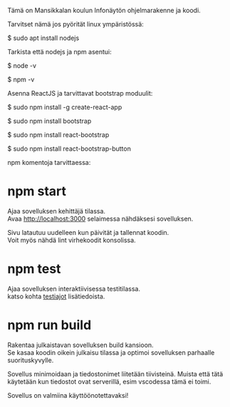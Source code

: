 Tämä on Mansikkalan koulun Infonäytön ohjelmarakenne ja koodi.

Tarvitset nämä jos pyörität linux ympäristössä:

$ sudo apt install nodejs

Tarkista että nodejs ja npm asentui:

$ node -v

$ npm -v

Asenna ReactJS ja tarvittavat bootstrap moduulit:

$ sudo npm install -g create-react-app

$ sudo npm install bootstrap

$ sudo npm install react-bootstrap

$ sudo npm install react-bootstrap-button


npm komentoja tarvittaessa:

# npm start

Ajaa sovelluksen kehittäjä tilassa.\
Avaa [http://localhost:3000](http://localhost:3000) selaimessa nähdäksesi sovelluksen.

Sivu latautuu uudelleen kun päivität ja tallennat koodin.\
Voit myös nähdä lint virhekoodit konsolissa.

# npm test

Ajaa sovelluksen interaktiivisessa testitilassa.\
katso kohta [testiajot](https://facebook.github.io/create-react-app/docs/running-tests) lisätiedoista.

# npm run build

Rakentaa julkaistavan sovelluksen build kansioon.\
Se kasaa koodin oikein julkaisu tilassa ja optimoi sovelluksen parhaalle suorituskyvylle.

Sovellus minimoidaan ja tiedostonimet liitetään tiivisteinä.
Muista että tätä käytetään kun tiedostot ovat serverillä, esim vscodessa tämä ei toimi.

Sovellus on valmiina käyttöönotettavaksi!
